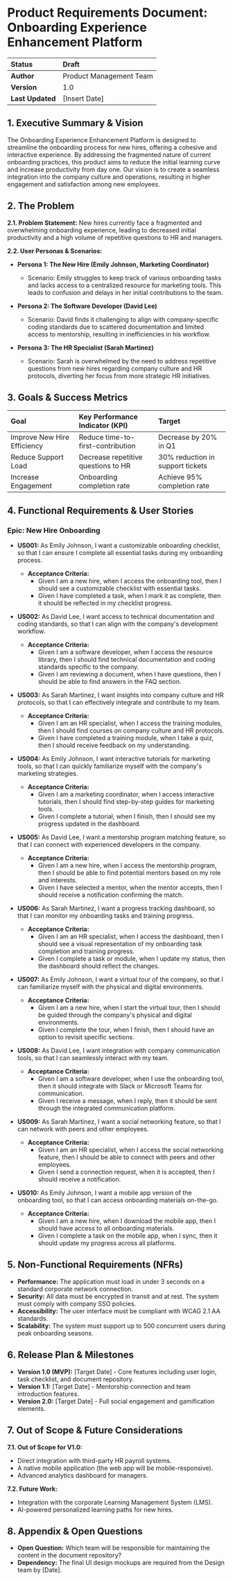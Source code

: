 # Product Requirements Document: Onboarding Experience Enhancement Platform

| Status | **Draft** |
| :--- | :--- |
| **Author** | Product Management Team |
| **Version** | 1.0 |
| **Last Updated** | [Insert Date] |

## 1. Executive Summary & Vision
The Onboarding Experience Enhancement Platform is designed to streamline the onboarding process for new hires, offering a cohesive and interactive experience. By addressing the fragmented nature of current onboarding practices, this product aims to reduce the initial learning curve and increase productivity from day one. Our vision is to create a seamless integration into the company culture and operations, resulting in higher engagement and satisfaction among new employees.

## 2. The Problem
**2.1. Problem Statement:**
New hires currently face a fragmented and overwhelming onboarding experience, leading to decreased initial productivity and a high volume of repetitive questions to HR and managers.

**2.2. User Personas & Scenarios:**

- **Persona 1: The New Hire (Emily Johnson, Marketing Coordinator)**
  - Scenario: Emily struggles to keep track of various onboarding tasks and lacks access to a centralized resource for marketing tools. This leads to confusion and delays in her initial contributions to the team.

- **Persona 2: The Software Developer (David Lee)**
  - Scenario: David finds it challenging to align with company-specific coding standards due to scattered documentation and limited access to mentorship, resulting in inefficiencies in his workflow.

- **Persona 3: The HR Specialist (Sarah Martinez)**
  - Scenario: Sarah is overwhelmed by the need to address repetitive questions from new hires regarding company culture and HR protocols, diverting her focus from more strategic HR initiatives.

## 3. Goals & Success Metrics

| Goal | Key Performance Indicator (KPI) | Target |
| :--- | :--- | :--- |
| Improve New Hire Efficiency | Reduce time-to-first-contribution | Decrease by 20% in Q1 |
| Reduce Support Load | Decrease repetitive questions to HR | 30% reduction in support tickets |
| Increase Engagement | Onboarding completion rate | Achieve 95% completion rate |

## 4. Functional Requirements & User Stories

### Epic: New Hire Onboarding
- **US001:** As Emily Johnson, I want a customizable onboarding checklist, so that I can ensure I complete all essential tasks during my onboarding process.
  - **Acceptance Criteria:**
    - Given I am a new hire, when I access the onboarding tool, then I should see a customizable checklist with essential tasks.
    - Given I have completed a task, when I mark it as complete, then it should be reflected in my checklist progress.

- **US002:** As David Lee, I want access to technical documentation and coding standards, so that I can align with the company's development workflow.
  - **Acceptance Criteria:**
    - Given I am a software developer, when I access the resource library, then I should find technical documentation and coding standards specific to the company.
    - Given I am reviewing a document, when I have questions, then I should be able to find answers in the FAQ section.

- **US003:** As Sarah Martinez, I want insights into company culture and HR protocols, so that I can effectively integrate and contribute to my team.
  - **Acceptance Criteria:**
    - Given I am an HR specialist, when I access the training modules, then I should find courses on company culture and HR protocols.
    - Given I have completed a training module, when I take a quiz, then I should receive feedback on my understanding.

- **US004:** As Emily Johnson, I want interactive tutorials for marketing tools, so that I can quickly familiarize myself with the company's marketing strategies.
  - **Acceptance Criteria:**
    - Given I am a marketing coordinator, when I access interactive tutorials, then I should find step-by-step guides for marketing tools.
    - Given I complete a tutorial, when I finish, then I should see my progress updated in the dashboard.

- **US005:** As David Lee, I want a mentorship program matching feature, so that I can connect with experienced developers in the company.
  - **Acceptance Criteria:**
    - Given I am a new hire, when I access the mentorship program, then I should be able to find potential mentors based on my role and interests.
    - Given I have selected a mentor, when the mentor accepts, then I should receive a notification confirming the match.

- **US006:** As Sarah Martinez, I want a progress tracking dashboard, so that I can monitor my onboarding tasks and training progress.
  - **Acceptance Criteria:**
    - Given I am an HR specialist, when I access the dashboard, then I should see a visual representation of my onboarding task completion and training progress.
    - Given I complete a task or module, when I update my status, then the dashboard should reflect the changes.

- **US007:** As Emily Johnson, I want a virtual tour of the company, so that I can familiarize myself with the physical and digital environments.
  - **Acceptance Criteria:**
    - Given I am a new hire, when I start the virtual tour, then I should be guided through the company's physical and digital environments.
    - Given I complete the tour, when I finish, then I should have an option to revisit specific sections.

- **US008:** As David Lee, I want integration with company communication tools, so that I can seamlessly interact with my team.
  - **Acceptance Criteria:**
    - Given I am a software developer, when I use the onboarding tool, then it should integrate with Slack or Microsoft Teams for communication.
    - Given I receive a message, when I reply, then it should be sent through the integrated communication platform.

- **US009:** As Sarah Martinez, I want a social networking feature, so that I can network with peers and other employees.
  - **Acceptance Criteria:**
    - Given I am an HR specialist, when I access the social networking feature, then I should be able to connect with peers and other employees.
    - Given I send a connection request, when it is accepted, then I should receive a notification.

- **US010:** As Emily Johnson, I want a mobile app version of the onboarding tool, so that I can access onboarding materials on-the-go.
  - **Acceptance Criteria:**
    - Given I am a new hire, when I download the mobile app, then I should have access to all onboarding materials.
    - Given I complete a task on the mobile app, when I sync, then it should update my progress across all platforms.

## 5. Non-Functional Requirements (NFRs)
- **Performance:** The application must load in under 3 seconds on a standard corporate network connection.
- **Security:** All data must be encrypted in transit and at rest. The system must comply with company SSO policies.
- **Accessibility:** The user interface must be compliant with WCAG 2.1 AA standards.
- **Scalability:** The system must support up to 500 concurrent users during peak onboarding seasons.

## 6. Release Plan & Milestones
- **Version 1.0 (MVP):** [Target Date] - Core features including user login, task checklist, and document repository.
- **Version 1.1:** [Target Date] - Mentorship connection and team introduction features.
- **Version 2.0:** [Target Date] - Full social engagement and gamification elements.

## 7. Out of Scope & Future Considerations
**7.1. Out of Scope for V1.0:**
- Direct integration with third-party HR payroll systems.
- A native mobile application (the web app will be mobile-responsive).
- Advanced analytics dashboard for managers.

**7.2. Future Work:**
- Integration with the corporate Learning Management System (LMS).
- AI-powered personalized learning paths for new hires.

## 8. Appendix & Open Questions
- **Open Question:** Which team will be responsible for maintaining the content in the document repository?
- **Dependency:** The final UI design mockups are required from the Design team by [Date].